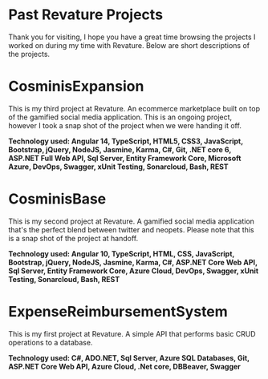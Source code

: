 # Past Revature Projects
Thank you for visiting, I hope you have a great time browsing the projects I worked on during my time with Revature. Below are short descriptions of the projects.

# CosminisExpansion
This is my third project at Revature. An ecommerce marketplace built on top of the gamified social media application. This is an ongoing project, however I took a snap shot of the project when we were handing it off.

**Technology used: Angular 14, TypeScript, HTML5, CSS3, JavaScript, Bootstrap, jQuery, NodeJS, Jasmine, Karma, C#, Git, .NET core 6, ASP.NET Full Web API, Sql Server, Entity Framework Core, Microsoft Azure, DevOps, Swagger, xUnit Testing, Sonarcloud, Bash, REST**

# CosminisBase
This is my second project at Revature. A gamified social media application that's the perfect blend between twitter and neopets. Please note that this is a snap shot of the project at handoff.

**Technology used: Angular 10, TypeScript, HTML, CSS, JavaScript, Bootstrap, jQuery, NodeJS, Jasmine, Karma, C#, ASP.NET Core Web API, Sql Server, Entity Framework Core, Azure Cloud, DevOps, Swagger, xUnit Testing, Sonarcloud, Bash, REST**

# ExpenseReimbursementSystem
This is my first project at Revature. A simple API that performs basic CRUD operations to a database.

**Technology used: C#, ADO.NET, Sql Server, Azure SQL Databases, Git, ASP.NET Core Web API, Azure Cloud, .Net core, DBBeaver, Swagger**
